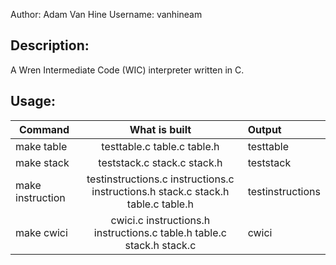 Author: Adam Van Hine
Username: vanhineam

## Description:

A Wren Intermediate Code (WIC) interpreter written in C.

## Usage:

|Command     |What is built | Output      |
|------------|:------------:|:------------|
| make table | testtable.c table.c table.h | testtable|
| make stack | teststack.c stack.c stack.h | teststack|
| make instruction| testinstructions.c instructions.c instructions.h stack.c stack.h table.c table.h| testinstructions|
| make cwici | cwici.c instructions.h instructions.c table.h table.c stack.h stack.c | cwici|
